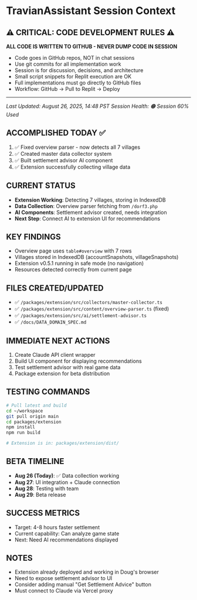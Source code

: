 # TravianAssistant Session Context

## ⚠️ CRITICAL: CODE DEVELOPMENT RULES ⚠️
**ALL CODE IS WRITTEN TO GITHUB - NEVER DUMP CODE IN SESSION**
- Code goes in GitHub repos, NOT in chat sessions
- Use git commits for all implementation work
- Session is for discussion, decisions, and architecture
- Small script snippets for Replit execution are OK
- Full implementations must go directly to GitHub files
- Workflow: GitHub → Pull to Replit → Deploy

---

*Last Updated: August 26, 2025, 14:48 PST*
*Session Health: 🟠 Session 60% Used*

## ACCOMPLISHED TODAY ✅
1. ✅ Fixed overview parser - now detects all 7 villages
2. ✅ Created master data collector system
3. ✅ Built settlement advisor AI component
4. ✅ Extension successfully collecting village data

## CURRENT STATUS
- **Extension Working**: Detecting 7 villages, storing in IndexedDB
- **Data Collection**: Overview parser fetching from `/dorf3.php`
- **AI Components**: Settlement advisor created, needs integration
- **Next Step**: Connect AI to extension UI for recommendations

## KEY FINDINGS
- Overview page uses `table#overview` with 7 rows
- Villages stored in IndexedDB (accountSnapshots, villageSnapshots)
- Extension v0.5.1 running in safe mode (no navigation)
- Resources detected correctly from current page

## FILES CREATED/UPDATED
- ✅ `/packages/extension/src/collectors/master-collector.ts`
- ✅ `/packages/extension/src/content/overview-parser.ts` (fixed)
- ✅ `/packages/extension/src/ai/settlement-advisor.ts`
- ✅ `/docs/DATA_DOMAIN_SPEC.md`

## IMMEDIATE NEXT ACTIONS
1. Create Claude API client wrapper
2. Build UI component for displaying recommendations
3. Test settlement advisor with real game data
4. Package extension for beta distribution

## TESTING COMMANDS
```bash
# Pull latest and build
cd ~/workspace
git pull origin main
cd packages/extension
npm install
npm run build

# Extension is in: packages/extension/dist/
```

## BETA TIMELINE
- **Aug 26 (Today)**: ✅ Data collection working
- **Aug 27**: UI integration + Claude connection
- **Aug 28**: Testing with team
- **Aug 29**: Beta release

## SUCCESS METRICS
- Target: 4-8 hours faster settlement
- Current capability: Can analyze game state
- Next: Need AI recommendations displayed

## NOTES
- Extension already deployed and working in Doug's browser
- Need to expose settlement advisor to UI
- Consider adding manual "Get Settlement Advice" button
- Must connect to Claude via Vercel proxy